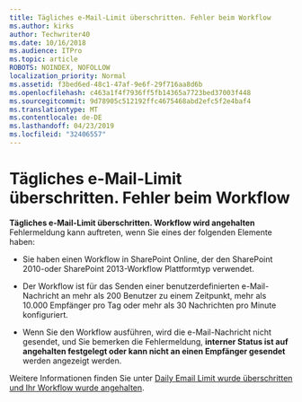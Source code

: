 ```yaml
---
title: Tägliches e-Mail-Limit überschritten. Fehler beim Workflow
ms.author: kirks
author: Techwriter40
ms.date: 10/16/2018
ms.audience: ITPro
ms.topic: article
ROBOTS: NOINDEX, NOFOLLOW
localization_priority: Normal
ms.assetid: f3bed6ed-48c1-47af-9e6f-29f716aa8d6b
ms.openlocfilehash: c463a1f4f7936ff5fb14365a7723bed37003f448
ms.sourcegitcommit: 9d78905c512192ffc4675468abd2efc5f2e4baf4
ms.translationtype: MT
ms.contentlocale: de-DE
ms.lasthandoff: 04/23/2019
ms.locfileid: "32406557"
---
```

# <a name="daily-email-limit-exceeded-workflow-is-suspended-error"></a>Tägliches e-Mail-Limit überschritten. Fehler beim Workflow

 **Tägliches e-Mail-Limit überschritten. Workflow wird angehalten** Fehlermeldung kann auftreten, wenn Sie eines der folgenden Elemente haben: 
  
- Sie haben einen Workflow in SharePoint Online, der den SharePoint 2010-oder SharePoint 2013-Workflow Plattformtyp verwendet.
    
- Der Workflow ist für das Senden einer benutzerdefinierten e-Mail-Nachricht an mehr als 200 Benutzer zu einem Zeitpunkt, mehr als 10.000 Empfänger pro Tag oder mehr als 30 Nachrichten pro Minute konfiguriert.
    
- Wenn Sie den Workflow ausführen, wird die e-Mail-Nachricht nicht gesendet, und Sie bemerken die Fehlermeldung, **interner Status ist auf angehalten festgelegt oder kann nicht an einen Empfänger gesendet** werden angezeigt werden. 
    
Weitere Informationen finden Sie unter [Daily Email Limit wurde überschritten und Ihr Workflow wurde angehalten](https://go.microsoft.com/fwlink/?Linkid=2031137).
  
